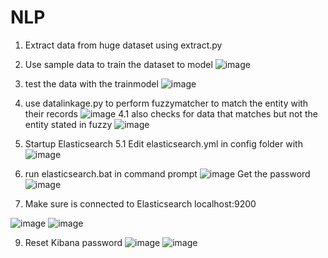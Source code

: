 # NLP
1. Extract data from huge dataset using extract.py
2. Use sample data to train the dataset to model
![image](https://user-images.githubusercontent.com/61874750/202937690-0e335f9d-32c1-4584-b511-5c18fa071a88.png)
3. test the data with the trainmodel
![image](https://user-images.githubusercontent.com/61874750/202945369-85f3c6db-d268-4cc3-8a67-2fc440100b2b.png)

4. use datalinkage.py to perform fuzzymatcher to match the entity with their records
![image](https://user-images.githubusercontent.com/61874750/202962561-9c49af52-8aa8-4d08-bca1-dfdd33c65ae1.png)
  4.1 also checks for data that matches but not the entity stated in fuzzy
  ![image](https://user-images.githubusercontent.com/61874750/202963381-3258da1a-419c-482e-83cf-2537f8572dfb.png)

5. Startup Elasticsearch
  5.1 Edit elasticsearch.yml in config folder with
  ![image](https://user-images.githubusercontent.com/61874750/202965280-b4c53ffb-4bba-41e1-a103-b55fc2005c13.png)

6. run elasticsearch.bat in command prompt
![image](https://user-images.githubusercontent.com/61874750/202965178-d8f902bd-b2a7-4699-8624-1b5a9ca778fd.png)
Get the password
![image](https://user-images.githubusercontent.com/61874750/202970855-89c949a6-d69f-4efa-b807-53edc6ba3a2d.png)

7. Make sure is connected to Elasticsearch
  localhost:9200
  
![image](https://user-images.githubusercontent.com/61874750/202973580-b41e274d-3777-449a-b16d-3550a151d0f9.png)
  ![image](https://user-images.githubusercontent.com/61874750/202973537-221c31d4-3d9a-4a80-8047-95ead747600c.png)

9. Reset Kibana password
![image](https://user-images.githubusercontent.com/61874750/202991290-c494adc7-4fae-4423-9d8d-e1dc3a4a53a3.png)
![image](https://user-images.githubusercontent.com/61874750/202991387-724826fd-55a2-41cc-9e99-161456f160ef.png)
